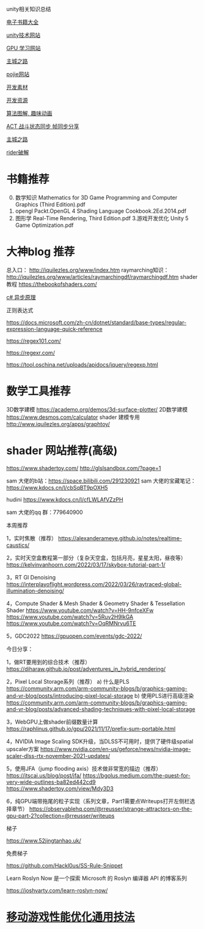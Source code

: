 unity相关知识总结

[电子书籍大全](https://zh.u1lib.org/category-list)

[unity技术网站](https://www.raywenderlich.com/gametech)

[GPU 学习网站](https://www.zhihu.com/question/40654200)

[主城之路](http://www.luzexi.com/)

[pojie网站](https://jetbra.in/4a5a15bb-d7af-4413-8916-654ad8f6c390.html?__cf_chl_f_tk=9KhRJi4QMggUb5WG9zNuavlYaAx8tF8ddj01zLOKk1c-1642486506-0-gaNycGzNCH0)

[开发素材](https://indienova.com/resource)

[开发资源](https://indienova.com/sp/gameDevResource)

[算法图解, 趣味动画](https://www.redblobgames.com/)

[ACT 战斗状态同步 帧同步分享](http://awucn.cn/?p=597)

[主城之路](http://www.luzexi.com/)

[rider破解](https://jetbra.in/s)

# 书籍推荐

0. 数学知识
   Mathematics for 3D Game Programming and Computer Graphics (Third Edition).pdf
1. opengl 
   Packt.OpenGL 4 Shading Language Cookbook.2Ed.2014.pdf
2. 图形学
   Real-Time Rendering, Third Edition.pdf
   3.游戏开发优化
   Unity 5 Game Optimization.pdf

# 大神blog 推荐

  总入口：
  http://iquilezles.org/www/index.htm
  raymarching知识：
  http://iquilezles.org/www/articles/raymarchingdf/raymarchingdf.htm
  shader 教程
  https://thebookofshaders.com/

[c# 异步原理](https://devblogs.microsoft.com/premier-developer/dissecting-the-async-methods-in-c/)

正则表达式

https://docs.microsoft.com/zh-cn/dotnet/standard/base-types/regular-expression-language-quick-reference

https://regex101.com/

https://regexr.com/

https://tool.oschina.net/uploads/apidocs/jquery/regexp.html



# 数学工具推荐

  3D数学建模
  https://academo.org/demos/3d-surface-plotter/
  2D数学建模
  https://www.desmos.com/calculator
  shader 建模专用
  http://www.iquilezles.org/apps/graphtoy/

# shader 网站推荐(高级)

  https://www.shadertoy.com/
  http://glslsandbox.com/?page=1



sam 大佬的b站：https://space.bilibili.com/291230921
sam 大佬的宝藏笔记：https://www.kdocs.cn/l/cbSqBT9pOXH5

hudini https://www.kdocs.cn/l/cfLWLAfVZzPH

sam 大佬的qq 群：779640900

本周推荐

1，实时焦散（推荐）
https://alexanderameye.github.io/notes/realtime-caustics/

2，实时天空盒教程第一部分（复杂天空盒，包括月亮，星星太阳，昼夜等）
https://kelvinvanhoorn.com/2022/03/17/skybox-tutorial-part-1/

3，RT GI Denoising
https://interplayoflight.wordpress.com/2022/03/26/raytraced-global-illumination-denoising/

4，Compute Shader & Mesh Shader & Geometry Shader & Tessellation Shader
https://www.youtube.com/watch?v=HH-9nfceXFw
https://www.youtube.com/watch?v=5Ruv2H9lkGA
https://www.youtube.com/watch?v=OqRMNrvu6TE

5，GDC2022
https://gpuopen.com/events/gdc-2022/



今日分享：

1，做RT要用到的综合技术（推荐）
https://diharaw.github.io/post/adventures_in_hybrid_rendering/

2，Pixel Local Storage系列（推荐）
  a) 什么是PLS
    https://community.arm.com/arm-community-blogs/b/graphics-gaming-and-vr-blog/posts/introducing-pixel-local-storage
  b) 使用PLS进行高级渲染
 https://community.arm.com/arm-community-blogs/b/graphics-gaming-and-vr-blog/posts/advanced-shading-techniques-with-pixel-local-storage

3，WebGPU上做shader前缀数量计算
https://raphlinus.github.io/gpu/2021/11/17/prefix-sum-portable.html

4，NVIDIA Image Scaling SDK升级，当DLSS不可用时，提供了硬件级spatial upscaler方案
https://www.nvidia.com/en-us/geforce/news/nvidia-image-scaler-dlss-rtx-november-2021-updates/

5，使用JFA（jump flooding axis）技术做非常宽的描边（推荐）
https://itscai.us/blog/post/jfa/
https://bgolus.medium.com/the-quest-for-very-wide-outlines-ba82ed442cd9
https://www.shadertoy.com/view/Mdy3D3

6，纯GPU端带拖尾的粒子实现（系列文章，Part1需要点Writeups打开左侧栏选择章节）
https://observablehq.com/@rreusser/strange-attractors-on-the-gpu-part-2?collection=@rreusser/writeups



梯子

https://www.52jingtanhao.uk/ 

免费梯子

https://github.com/Hackl0us/SS-Rule-Snippet

Learn Roslyn Now 是一个探索 Microsoft 的 Roslyn 编译器 API 的博客系列

https://joshvarty.com/learn-roslyn-now/



# [移动游戏性能优化通用技法](https://www.cnblogs.com/timlly/p/10463467.html)
